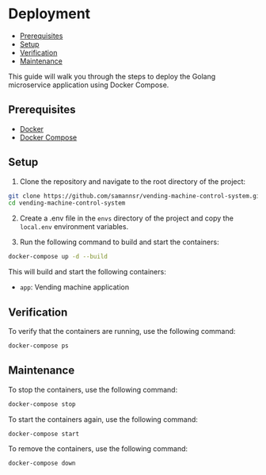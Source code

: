 # Deployment

<!-- START doctoc generated TOC please keep comment here to allow auto update -->
<!-- DON'T EDIT THIS SECTION, INSTEAD RE-RUN doctoc TO UPDATE -->

- [Prerequisites](#prerequisites)
- [Setup](#setup)
- [Verification](#verification)
- [Maintenance](#maintenance)

<!-- END doctoc generated TOC please keep comment here to allow auto update -->

This guide will walk you through the steps to deploy the Golang microservice application using Docker Compose.

## Prerequisites

- [Docker](https://docs.docker.com/engine/install/)
- [Docker Compose](https://docs.docker.com/compose/install/)

## Setup

1. Clone the repository and navigate to the root directory of the project:

```bash
git clone https://github.com/samannsr/vending-machine-control-system.git
cd vending-machine-control-system
```

2. Create a .env file in the `envs` directory of the project and copy the `local.env` environment variables.

3. Run the following command to build and start the containers:

```bash
docker-compose up -d --build
```

This will build and start the following containers:

- `app`: Vending machine application

## Verification

To verify that the containers are running, use the following command:

```bash
docker-compose ps
```

## Maintenance

To stop the containers, use the following command:

```bash
docker-compose stop
```

To start the containers again, use the following command:

```bash
docker-compose start
```

To remove the containers, use the following command:

```bash
docker-compose down
```
